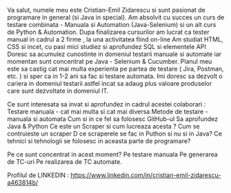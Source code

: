 Va salut, numele meu este Cristian-Emil Zidarescu si sunt pasionat de programare in general (si Java in special).
Am absolvit cu succes un curs de testare combinata -  Manuala si Automation (Java-Selenium) si un alt curs de Python & Automation.
Dupa finalizarea cursurilor am lucrat ca tester manual in cadrul a 2 firme , la una activitatea fiind on-line
Am studiat HTML, CSS si incet, cu pasi mici studiez si aprofundez SQL si elementele API
Doresc sa acumulez cunostinte in domeniul testarii manuale si automate iar momentan sunt concentrat pe Java - Selenium & Cucumber.
Planul meu este sa castig cat mai multa experienta pe partea de testare ( Jira, Postman, etc. ) si sper ca in 1-2 ani sa fac si testare automata.
Imi doresc sa dezvolt o cariera in domeniul testarii astfel incat sa adaug plus valoare produselor care sunt dezvoltate in domeniul IT.

Ce sunt interesata sa invat si aprofundez in cadrul acestei colaborari :
Testare manuala - cat mai multa si cat mai diversa
Metode de testare - manuala si automata
Cum si in ce fel sa folosesc GitHub-ul
Sa aprofundez Java & Python
Ce este un Scraper si cum lucreaza acesta ?
Cum se contruieste un scraper
D ce scraperele se fac in Puthon si nu si in Java?
Ce tehnici si tehnologii se folosesc in aceasta parte de programare?

Pe ce sunt concentrat in acest moment?
Pe testare manuala
Pe generarea de TC-uri
Pe realizarea de TC automate.

Profilul de LINKEDIN : https://www.linkedin.com/in/cristian-emil-zidarescu-a463814b/
